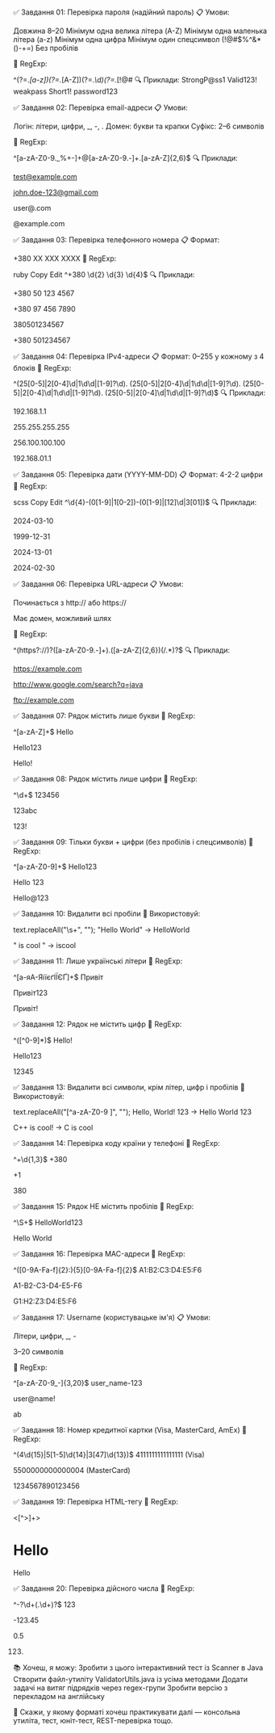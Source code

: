 ✅ Завдання 01: Перевірка пароля (надійний пароль)
📋 Умови:

Довжина 8–20
Мінімум одна велика літера (A-Z)
Мінімум одна маленька літера (a-z)
Мінімум одна цифра
Мінімум один спецсимвол (!@#$%^&*()-+=)
Без пробілів

🔹 RegExp:

^(?=.*[a-z])(?=.*[A-Z])(?=.*\d)(?=.*[!@#$%^&*()\-+=])\S{8,20}$
🔍 Приклади:
StrongP@ss1
Valid123!
weakpass
Short1!
password123

✅ Завдання 02: Перевірка email-адреси
📋 Умови:

Логін: літери, цифри, _, -, .
Домен: букви та крапки
Суфікс: 2–6 символів

🔹 RegExp:

^[a-zA-Z0-9._%+-]+@[a-zA-Z0-9.-]+\.[a-zA-Z]{2,6}$
🔍 Приклади:

test@example.com

john.doe-123@gmail.com

user@.com

@example.com

✅ Завдання 03: Перевірка телефонного номера
📋 Формат:

+380 XX XXX XXXX
🔹 RegExp:

ruby
Copy
Edit
^\+380 \d{2} \d{3} \d{4}$
🔍 Приклади:

+380 50 123 4567

+380 97 456 7890

380501234567

+380 501234567

✅ Завдання 04: Перевірка IPv4-адреси
📋 Формат: 0–255 у кожному з 4 блоків
🔹 RegExp:

^(25[0-5]|2[0-4]\d|1\d\d|[1-9]?\d)\.
(25[0-5]|2[0-4]\d|1\d\d|[1-9]?\d)\.
(25[0-5]|2[0-4]\d|1\d\d|[1-9]?\d)\.
(25[0-5]|2[0-4]\d|1\d\d|[1-9]?\d)$
🔍 Приклади:

192.168.1.1

255.255.255.255

256.100.100.100

192.168.01.1

✅ Завдання 05: Перевірка дати (YYYY-MM-DD)
📋 Формат: 4-2-2 цифри
🔹 RegExp:

scss
Copy
Edit
^\d{4}-(0[1-9]|1[0-2])-(0[1-9]|[12]\d|3[01])$
🔍 Приклади:

2024-03-10

1999-12-31

2024-13-01

2024-02-30

✅ Завдання 06: Перевірка URL-адреси
📋 Умови:

Починається з http:// або https://

Має домен, можливий шлях

🔹 RegExp:

^(https?:\/\/)?([a-zA-Z0-9.-]+)\.([a-zA-Z]{2,6})(\/.*)?$
🔍 Приклади:

https://example.com

http://www.google.com/search?q=java

ftp://example.com

✅ Завдання 07: Рядок містить лише букви
🔹 RegExp:

^[a-zA-Z]+$
Hello

Hello123

Hello!

✅ Завдання 08: Рядок містить лише цифри
🔹 RegExp:

^\d+$
123456

123abc

123!

✅ Завдання 09: Тільки букви + цифри (без пробілів і спецсимволів)
🔹 RegExp:

^[a-zA-Z0-9]+$
Hello123

Hello 123

Hello@123

✅ Завдання 10: Видалити всі пробіли
🔹 Використовуй:

text.replaceAll("\\s+", "");
"Hello World" → HelloWorld

" is cool " → iscool

✅ Завдання 11: Лише українські літери
🔹 RegExp:

^[а-яА-ЯіїєґІЇЄҐ]+$
Привіт

Привіт123

Привіт!

✅ Завдання 12: Рядок не містить цифр
🔹 RegExp:

^([^0-9]*)$
Hello!

Hello123

12345

✅ Завдання 13: Видалити всі символи, крім літер, цифр і пробілів
🔹 Використовуй:

text.replaceAll("[^a-zA-Z0-9 ]", "");
Hello, World! 123 → Hello World 123

C++ is cool! → C is cool

✅ Завдання 14: Перевірка коду країни у телефоні
🔹 RegExp:

^\+\d{1,3}$
+380

+1

380

✅ Завдання 15: Рядок НЕ містить пробілів
🔹 RegExp:

^\S+$
HelloWorld123

Hello World

✅ Завдання 16: Перевірка MAC-адреси
🔹 RegExp:

^([0-9A-Fa-f]{2}:){5}[0-9A-Fa-f]{2}$
A1:B2:C3:D4:E5:F6

A1-B2-C3-D4-E5-F6

G1:H2:Z3:D4:E5:F6

✅ Завдання 17: Username (користувацьке ім'я)
📋 Умови:

Літери, цифри, _, -

3–20 символів

🔹 RegExp:

^[a-zA-Z0-9_-]{3,20}$
user_name-123

user@name!

ab

✅ Завдання 18: Номер кредитної картки (Visa, MasterCard, AmEx)
🔹 RegExp:

^(4\d{15}|5[1-5]\d{14}|3[47]\d{13})$
4111111111111111 (Visa)

5500000000000004 (MasterCard)

1234567890123456

✅ Завдання 19: Перевірка HTML-тегу
🔹 RegExp:

<[^>]+>
<h1>Hello</h1>
<div class="box">
Hello <World>

✅ Завдання 20: Перевірка дійсного числа
🔹 RegExp:

^-?\d+(\.\d+)?$
123

-123.45

0.5

123.

📚 Хочеш, я можу:
Зробити з цього інтерактивний тест із Scanner в Java
Створити файл-утиліту ValidatorUtils.java із усіма методами
Додати задачі на витяг підрядків через regex-групи
Зробити версію з перекладом на англійську

📩 Скажи, у якому форматі хочеш практикувати далі — консольна утиліта, тест, юніт-тест, REST-перевірка тощо.